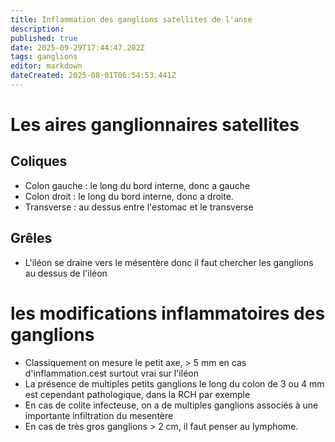 ```yaml
---
title: Inflammation des ganglions satellites de l'anse
description: 
published: true
date: 2025-09-29T17:44:47.202Z
tags: ganglions
editor: markdown
dateCreated: 2025-08-01T06:54:53.441Z
---
```



# Les aires ganglionnaires satellites #
## Сoliques ##
- Colon gauche : le long du bord interne, donc a gauche
- Colon droit : le long du bord interne, donc a droite.
- Transverse : au dessus entre l'estomac et le transverse
## Grêles ##
- L'iléon se draine vers le mésentère donc il faut chercher les ganglions au dessus de l'iléon

# les modifications inflammatoires des ganglions 
- Classiquement on mesure le petit axe, > 5 mm en cas d'inflammation.cest surtout vrai sur l'iléon
- La présence de multiples petits ganglions le long du colon de 3 ou 4 mm est cependant pathologique, dans la RCH par exemple
- En cas de colite infecteuse, on a de multiples ganglions associés à une importante infiltration du mesentère 
- En cas de très gros ganglions > 2 cm, il faut penser au lymphome.

